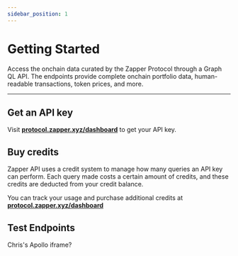 ```yaml
---
sidebar_position: 1
---
```



# Getting Started

Access the onchain data curated by the Zapper Protocol through a Graph QL API. The endpoints provide complete onchain portfolio data, human-readable transactions, token prices, and more.

---

## Get an API key

Visit **[protocol.zapper.xyz/dashboard]((https://protocol.zapper.xyz/dashboard))** to get your API key.

## Buy credits

Zapper API uses a credit system to manage how many queries an API key can perform. Each query made costs a certain amount of credits, and these credits are deducted from your credit balance.

You can track your usage and purchase additional credits at **[protocol.zapper.xyz/dashboard]((https://protocol.zapper.xyz/dashboard))**


## Test Endpoints

Chris's Apollo iframe?
